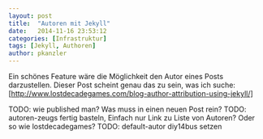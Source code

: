 ```yaml
---
layout: post
title:  "Autoren mit Jekyll"
date:   2014-11-16 23:53:12
categories: [Infrastruktur]
tags: [Jekyll, Authoren]
author: pkanzler
---
```


Ein schönes Feature wäre die Möglichkeit den Autor eines Posts darzustellen.
Dieser Post scheint genau das zu sein, was ich suche: [http://www.lostdecadegames.com/blog-author-attribution-using-jekyll/]

TODO: wie published man? Was muss in einen neuen Post rein?
TODO: autoren-zeugs fertig basteln, Einfach nur Link zu Liste von Autoren? Oder so wie lostdecadegames?
TODO: default-autor diy14bus setzen